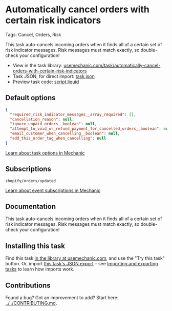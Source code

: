 # Automatically cancel orders with certain risk indicators

Tags: Cancel, Orders, Risk

This task auto-cancels incoming orders when it finds all of a certain set of risk indicator messages. Risk messages must match exactly, so double-check your configuration!

* View in the task library: [usemechanic.com/task/automatically-cancel-orders-with-certain-risk-indicators](https://usemechanic.com/task/automatically-cancel-orders-with-certain-risk-indicators)
* Task JSON, for direct import: [task.json](../../tasks/automatically-cancel-orders-with-certain-risk-indicators.json)
* Preview task code: [script.liquid](./script.liquid)

## Default options

```json
{
  "required_risk_indicator_messages__array_required": [],
  "cancellation_reason": null,
  "ignore_unpaid_orders__boolean": null,
  "attempt_to_void_or_refund_payment_for_cancelled_orders__boolean": null,
  "email_customer_when_cancelling__boolean": null,
  "add_this_order_tag_when_cancelling": null
}
```

[Learn about task options in Mechanic](https://docs.usemechanic.com/article/471-task-options)

## Subscriptions

```liquid
shopify/orders/updated
```

[Learn about event subscriptions in Mechanic](https://docs.usemechanic.com/article/408-subscriptions)

## Documentation

This task auto-cancels incoming orders when it finds all of a certain set of risk indicator messages. Risk messages must match exactly, so double-check your configuration!

## Installing this task

Find this task [in the library at usemechanic.com](https://usemechanic.com/task/automatically-cancel-orders-with-certain-risk-indicators), and use the "Try this task" button. Or, import [this task's JSON export](../../tasks/automatically-cancel-orders-with-certain-risk-indicators.json) – see [Importing and exporting tasks](https://docs.usemechanic.com/article/505-importing-and-exporting-tasks) to learn how imports work.

## Contributions

Found a bug? Got an improvement to add? Start here: [../../CONTRIBUTING.md](../../CONTRIBUTING.md).
